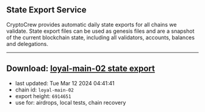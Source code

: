 ## State Export Service
CryptoCrew provides automatic daily state exports for all chains we validate. State export files can be used as genesis files and are a snapshot of the current blockchain state, including all validators, accounts, balances and delegations.

---
**Download: [loyal-main-02 state export](https://dl-eu2.ccvalidators.com/SERVICE/loyal/loyal-main-02_export_6914651.json)**
---

- last updated: Tue Mar 12 2024 04:41:41
- chain id: `loyal-main-02`
- export height: `6914651`
- use for: airdrops, local tests, chain recovery
